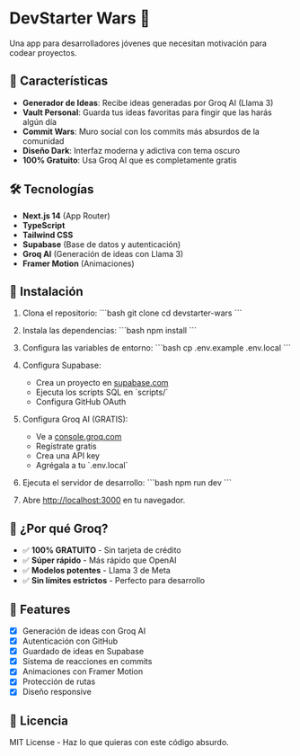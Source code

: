 # DevStarter Wars 🚀

Una app para desarrolladores jóvenes que necesitan motivación para codear proyectos.

## 🎯 Características

- **Generador de Ideas**: Recibe ideas generadas por Groq AI (Llama 3)
- **Vault Personal**: Guarda tus ideas favoritas para fingir que las harás algún día
- **Commit Wars**: Muro social con los commits más absurdos de la comunidad
- **Diseño Dark**: Interfaz moderna y adictiva con tema oscuro
- **100% Gratuito**: Usa Groq AI que es completamente gratis

## 🛠️ Tecnologías

- **Next.js 14** (App Router)
- **TypeScript**
- **Tailwind CSS**
- **Supabase** (Base de datos y autenticación)
- **Groq AI** (Generación de ideas con Llama 3)
- **Framer Motion** (Animaciones)

## 🚀 Instalación

1. Clona el repositorio:
\`\`\`bash
git clone <tu-repo>
cd devstarter-wars
\`\`\`

2. Instala las dependencias:
\`\`\`bash
npm install
\`\`\`

3. Configura las variables de entorno:
\`\`\`bash
cp .env.example .env.local
\`\`\`

4. Configura Supabase:
   - Crea un proyecto en [supabase.com](https://supabase.com)
   - Ejecuta los scripts SQL en \`scripts/\`
   - Configura GitHub OAuth

5. Configura Groq AI (GRATIS):
   - Ve a [console.groq.com](https://console.groq.com)
   - Regístrate gratis
   - Crea una API key
   - Agrégala a tu \`.env.local\`

6. Ejecuta el servidor de desarrollo:
\`\`\`bash
npm run dev
\`\`\`

7. Abre [http://localhost:3000](http://localhost:3000) en tu navegador.

## 🤖 ¿Por qué Groq?

- ✅ **100% GRATUITO** - Sin tarjeta de crédito
- ✅ **Súper rápido** - Más rápido que OpenAI
- ✅ **Modelos potentes** - Llama 3 de Meta
- ✅ **Sin límites estrictos** - Perfecto para desarrollo


## 🔮 Features

- [x] Generación de ideas con Groq AI
- [x] Autenticación con GitHub
- [x] Guardado de ideas en Supabase
- [x] Sistema de reacciones en commits
- [x] Animaciones con Framer Motion
- [x] Protección de rutas
- [x] Diseño responsive

## 📝 Licencia

MIT License - Haz lo que quieras con este código absurdo.
